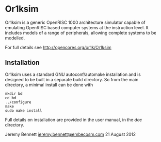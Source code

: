 Or1ksim
=======

Or1ksim is a generic OpenRISC 1000 architecture simulator capable of emulating
OpenRISC based computer systems at the instruction level. It includes models
of a range of peripherals, allowing complete systems to be modelled.

For full details see http://opencores.org/or1k/Or1ksim

Installation
------------

Or1ksim uses a standard GNU autoconf/automake installation and is designed to
be built in a separate build directory. So from the main directory, a minimal
install can be done with

    mkdir bd
    cd bd
    ../configure
    make
    sudo make install

Full details on installation are provided in the user manual, in the *doc*
directory.


Jeremy Bennett <jeremy.bennett@embecosm.com>
21 August 2012
